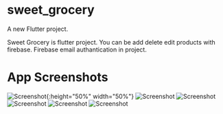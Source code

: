# sweet_grocery
A new Flutter project.

Sweet Grocery is flutter project. You can be add delete edit products with firebase. Firebase email authantication in project.

# App Screenshots
![Screenshot](https://raw.githubusercontent.com/HKARLI/sweet_grocery/master/screenshots/1.jpeg){:height="50%" width="50%"}
![Screenshot](https://raw.githubusercontent.com/HKARLI/sweet_grocery/master/screenshots/2.jpeg)
![Screenshot](https://raw.githubusercontent.com/HKARLI/sweet_grocery/master/screenshots/3.jpeg)
![Screenshot](https://raw.githubusercontent.com/HKARLI/sweet_grocery/master/screenshots/4.jpeg)
![Screenshot](https://raw.githubusercontent.com/HKARLI/sweet_grocery/master/screenshots/5.jpeg)
![Screenshot](https://raw.githubusercontent.com/HKARLI/sweet_grocery/master/screenshots/6.jpeg)
